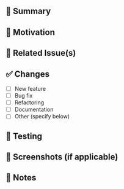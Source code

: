 ## 📌 Summary

<!-- Briefly describe what this PR does -->

## 🧠 Motivation

<!-- Why are these changes being made? -->

## 🔗 Related Issue(s)

<!--
If this PR is related to an open issue, link it here.
Use the GitHub keyword to automatically close the issue when merged, like:
Fixes #123
-->

## ✅ Changes

- [ ] New feature
- [ ] Bug fix
- [ ] Refactoring
- [ ] Documentation
- [ ] Other (specify below)

## 🧪 Testing

<!-- Explain how you tested your code. Include setup steps or test cases -->

## 📸 Screenshots (if applicable)

<!-- Add UI screenshots if there are any changes to visuals -->

## 🚧 Notes

<!-- Anything else worth noting for reviewers or future improvements -->
